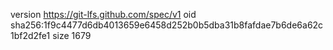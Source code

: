 version https://git-lfs.github.com/spec/v1
oid sha256:1f9c4477d6db4013659e6458d252b0b5dba31b8fafdae7b6de6a62c1bf2d2fe1
size 1679
